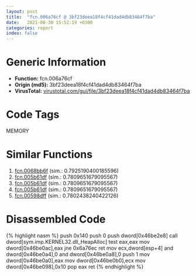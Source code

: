 ```yaml
---
layout: post
title:  "fcn.006a76cf @ 3bf23deea18f4cf41dad4db83464f7ba"
date:   2021-08-30 15:52:19 +0300
categories: report
index: false
---
```


# Generic Information
- **Function:** fcn.006a76cf
- **Origin (md5):** 3bf23deea18f4cf41dad4db83464f7ba
- **VirusTotal:** [virustotal.com/gui/file/3bf23deea18f4cf41dad4db83464f7ba][virustotal_ref]

# Code Tags
<span class="tag" id="MEMORY">MEMORY</span>


# Similar Functions

1. [fcn.0068bb6f][similar_1_ref] (sim.: 0.7925190400185596)
2. [fcn.005b61df][similar_2_ref] (sim.: 0.7809651679095567)
3. [fcn.005b61df][similar_3_ref] (sim.: 0.7809651679095567)
4. [fcn.005b61df][similar_4_ref] (sim.: 0.7809651679095567)
5. [fcn.00598dff][similar_5_ref] (sim.: 0.7802438240422126)


# Disassembled Code

{% highlight nasm %}
push 0x140
push 0
push dword[0x46be2e8]
call dword[sym.imp.KERNEL32.dll_HeapAlloc]
test eax,eax
mov dword[0x46be0ac],eax
jne 0x6a76ec
ret 
mov ecx,dword[esp+4]
and dword[0x46be0a4],0
and dword[0x46be0a8],0
push 1
mov dword[0x46be0a0],eax
mov dword[0x46be0b0],ecx
mov dword[0x46be098],0x10
pop eax
ret 
{% endhighlight %}


[similar_1_ref]: /report/fcn.0068bb6f@a7ad2b9ff9dd0856a336f22412be639d
[similar_2_ref]: /report/fcn.005b61df@94e69b06aa5afa1982c99238f6dc497c
[similar_3_ref]: /report/fcn.005b61df@92ebfdbd3dde88c10736116d80b77e19
[similar_4_ref]: /report/fcn.005b61df@2694aedb5e4f4308d70d56b7790b8855
[similar_5_ref]: /report/fcn.00598dff@661071a934c3ddee44d06c85d99d90b2
[virustotal_ref]: https://www.virustotal.com/gui/file/3bf23deea18f4cf41dad4db83464f7ba